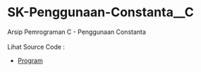 # SK-Penggunaan-Constanta__C
Arsip Pemrograman C - Penggunaan Constanta<br><br>
Lihat Source Code : <br>
- <a href="https://github.com/RizkyKhapidsyah/SK-Penggunaan-Constanta__C/blob/master/SK-Penggunaan-Constanta__C/Source.c">Program</a>
